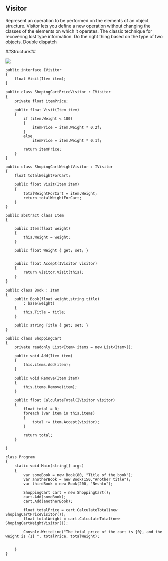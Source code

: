 ## Visitor ##

Represent an operation to be performed on the elements of an object structure. Visitor lets you define a new operation without changing the classes of the elements on which it operates.
The classic technique for recovering lost type information.
Do the right thing based on the type of two objects.
Double dispatch

##Structure##

![](https://sourcemaking.com/files/v2/content/patterns/Visitor1-2x.png)


    public interface IVisitor
    {
        float Visit(Item item);
    }

    public class ShopingCartPriceVisitor : IVisitor
    {
        private float itemPrice;

        public float Visit(Item item)
        {
            if (item.Weight < 100)
            {
                itemPrice = item.Weight * 0.2f;
            }
            else
                itemPrice = item.Weight * 0.1f;

            return itemPrice;
        }
    }

    public class ShopingCartWeightVisitor : IVisitor
    {
        float totalWeightForCart;

        public float Visit(Item item)
        {
            totalWeightForCart = item.Weight;
            return totalWeightForCart;
        }
    }

    public abstract class Item
    {

        public Item(float weight)
        {
            this.Weight = weight;
        }

        public float Weight { get; set; }


        public float Accept(IVisitor visitor)
        {
            return visitor.Visit(this);
        }
    }

    public class Book : Item
    {
        public Book(float weight,string title)
            : base(weight)
        {
            this.Title = title;
        }

        public string Title { get; set; }
    }

    public class ShoppingCart
    {
        private readonly List<Item> items = new List<Item>();

        public void Add(Item item)
        {
            this.items.Add(item);
        }

        public void Remove(Item item)
        {
            this.items.Remove(item);
        }

        public float CalculateTotal(IVisitor visitor)
        {
            float total = 0;
            foreach (var item in this.items)
            {
                total += item.Accept(visitor);
            }

            return total;
        }

    }

    class Program
    {
        static void Main(string[] args)
        {
            var someBook = new Book(80, "Title of the book");
            var anotherBook = new Book(150,"Another title");
            var thirdBook = new Book(200, "Neshto");

            ShoppingCart cart = new ShoppingCart();
            cart.Add(someBook);
            cart.Add(anotherBook);

            float totalPrice = cart.CalculateTotal(new ShopingCartPriceVisitor());
            float totalWeight = cart.CalculateTotal(new ShopingCartWeightVisitor());

            Console.WriteLine("The total price of the cart is {0}, and the weight is {1} ", totalPrice, totalWeight);


        }
    }
